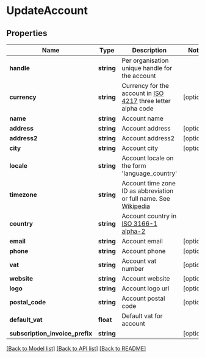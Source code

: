 # UpdateAccount

## Properties
 Name                            | Type       | Description                                                                                                                     | Notes      
---------------------------------|------------|---------------------------------------------------------------------------------------------------------------------------------|------------
 **handle**                      | **string** | Per organisation unique handle for the account                                                                                  |
 **currency**                    | **string** | Currency for the account in [ISO 4217](https://en.wikipedia.org/wiki/ISO_4217) three letter alpha code                          | [optional] 
 **name**                        | **string** | Account name                                                                                                                    |
 **address**                     | **string** | Account address                                                                                                                 | [optional] 
 **address2**                    | **string** | Account address2                                                                                                                | [optional] 
 **city**                        | **string** | Account city                                                                                                                    | [optional] 
 **locale**                      | **string** | Account locale on the form &#x27;language_country&#x27;                                                                         |
 **timezone**                    | **string** | Account time zone ID as abbreviation or full name. See [Wikipedia](http://en.wikipedia.org/wiki/List_of_tz_database_time_zones) |
 **country**                     | **string** | Account country in [ISO 3166-1 alpha-2](http://en.wikipedia.org/wiki/ISO_3166-1_alpha-2)                                        |
 **email**                       | **string** | Account email                                                                                                                   | [optional] 
 **phone**                       | **string** | Account phone                                                                                                                   | [optional] 
 **vat**                         | **string** | Account vat number                                                                                                              | [optional] 
 **website**                     | **string** | Account website                                                                                                                 | [optional] 
 **logo**                        | **string** | Account logo url                                                                                                                | [optional] 
 **postal_code**                 | **string** | Account postal code                                                                                                             | [optional] 
 **default_vat**                 | **float**  | Default vat for account                                                                                                         |
 **subscription_invoice_prefix** | **string** |                                                                                                                                 | [optional] 

[[Back to Model list]](../../README.md#documentation-for-models) [[Back to API list]](../../README.md#documentation-for-api-endpoints) [[Back to README]](../../README.md)

